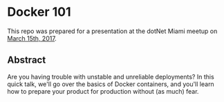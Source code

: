 # Docker 101

This repo was prepared for a presentation at the dotNet Miami meetup on [March 15th, 2017](http://dotnetmiami.com/#tabs-previous). 

## Abstract

Are you having trouble with unstable and unreliable deployments? In this quick talk, we'll go over the basics of Docker containers, and you'll learn how to prepare your product for production without (as much) fear.